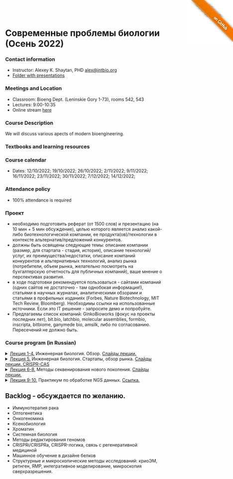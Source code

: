 <a href="https://github.com/intbio/spb_2022/blob/main/index.md"><img style="position: absolute; top: 0; right: 0; border: 0;" src="gitimg.png" alt="To GitHub"></a>
# Современные проблемы биологии (Осень 2022)

### Contact information
- Instructor: Alexey K. Shaytan, PHD alex@intbio.org
- [Folder with presentations]()

### Meetings and Location
- Classroom: Bioeng Dept. (Leninskie Gory 1-73), rooms 542, 543
- Lectures: 9:00-10:35
- Online stream [here](https://distant.bioeng.ru/b/d67-o3v-ced-4qp)


### Course Description
We will discuss various apects of modern bioengineering.

 
### Textbooks and learning resources

### Course calendar
- Dates: 12/10/2022; 19/10/2022; 26/10/2022; 2/11/2022; 9/11/2022; 16/11/2022; 23/11/2022; 30/11/2022; 7/12/2022; 14/12/2022;

### Attendance policy
- 100% attendance is required

### Проект
- необходимо подготовить реферат (от 1500 слов) и презентацию (на 10 мин + 5 мин обсуждение), целью которого является анализ какой-либо биотехнологической компании, ее продукта(ов)/технологии в контексте альтернатив/предложений конкурентов.
- должны быть освящены следующие темы: описание компании (размер, для стартапа - стадия, история), описание технологий/услуг, их преимущества/недостатки, описание компаний конкурентов и альтернативных технологий, анализ рынка (потребители, объем рынка, желательно посмотреть на бухгалтерскую отчетность для публичных компаний), ваше мнение о перспективах развития.
 - в ходе подготовки рекомендуется пользоваться - сайтами компаний (одних сайтов не достаточно - там однобокая информация!), статьями в научных журналах, аналитическими обзорами и статьями в профильных изданиях (Forbes, Nature Biotechnology, MIT Tech Review, Bloomberg). Необходимы ссылки на использованные источники. Если это IT решение - запросите демо и попробуйте.
 - Предлагаемы список компаний: GinkoBioworks (фокус на проекты последних лет), bit.bio, latchbio, molecular assemblies, formbio, inscripta, bitbiome, ganymede bio, amsilk, либо по согласованию. Пересечений не должно быть.
 


### Course program (in Russian)


<details><summary><ins>Лекция 1-4.</ins> Инженерная биология. Обзор.
<a href="https://www.dropbox.com/s/e90hakf1v0nnokz/EngMethods_1.pptx?dl=0">Слайды лекции.</a> 
<br>
</details>
 
<details><summary><ins>Лекция 5.</ins> Инженерная биология. Стартапы, обзор рынка.
<a href="https://www.dropbox.com/s/oghsvp869we1mw0/Lecture_synbio_full.pptx?dl=0">Слайды лекции. <a href="https://www.frontiersin.org/articles/10.3389/fmolb.2022.1070526/full?&utm_source=Email_to_authors_&utm_medium=Email&utm_content=T1_11.5e1_author&utm_campaign=Email_publication&field=&journalName=Frontiers_in_Molecular_Biosciences&id=1070526"> CRISPR-CAS</a>
<br>
</details>
 
     
<details><summary><ins>Лекция 6-8.</ins> Методы секвенирования нового поколения.
<a href="https://www.dropbox.com/s/8p44gea4bfgl6h2/lectures_2022_NGS_1-4.pptx?dl=0">Слайды лекции.</a> 
<br>
</details>
 
<details><summary><ins>Лекция 9-10.</ins> Практикум по обработке NGS данных.
<a href="https://www.dropbox.com/s/1rou9outa6v8n4w/example.ipynb?dl=0">Ссылка.</a> 
<br>
</details>
 

## Backlog - обсуждается по желанию.
 - Иммунотерапия рака
 - Оптогенетика
 - Онкогеномика
 - Ксенобиология
 - Хроматин
 - Системная биология
 - Методы редактирования геномов
 - CRISPRi/CRISPRa, CRISPR-логика, связь с регенеративной медициной
 - Машинное обучение в дизайне белков
 - Структурные и микроскопические методы исследований: криоЭМ, ретнген, ЯМР, интегративное моделирование, микроскопия сверхразрешения.
